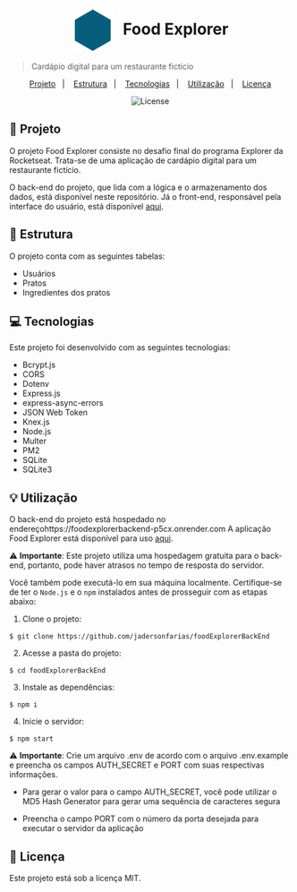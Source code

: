 <h1 align="center" style="text-align: center;">
  <img alt="Logo do Food Explorer" src="https://github.com/jadersonfarias/foodExplorerFrontEnd/raw/main/src/assets/ReadmeLogoExplorer.svg" style="vertical-align: middle; margin-right: 10px;">
  Food Explorer
</h1>

> Cardápio digital para um restaurante fictício

<p align="center">
  <a href="#project">Projeto</a>&nbsp;&nbsp;&nbsp;|&nbsp;&nbsp;&nbsp;
  <a href="#structure">Estrutura</a>&nbsp;&nbsp;&nbsp;|&nbsp;&nbsp;&nbsp;
  <a href="#technologies">Tecnologias</a>&nbsp;&nbsp;&nbsp;|&nbsp;&nbsp;&nbsp;
  <a href="#usage">Utilização</a>&nbsp;&nbsp;&nbsp;|&nbsp;&nbsp;&nbsp;
  <a href="#license">Licença</a>
</p>

<p align="center">
  <img alt="License" src="https://img.shields.io/static/v1?label=license&message=MIT&color=49AA26&labelColor=000000">
</p>

<h2 id="project">📁 Projeto</h2>

O projeto Food Explorer consiste no desafio final do programa Explorer da Rocketseat. Trata-se de uma aplicação de cardápio digital para um restaurante fictício.

O back-end do projeto, que lida com a lógica e o armazenamento dos dados, está disponível neste repositório. Já o front-end, responsável pela interface do usuário, está disponível [aqui](https://github.com/jadersonfarias/foodExplorerFrontEnd).

<h2 id="structure">📌 Estrutura</h2>

O projeto conta com as seguintes tabelas:

- Usuários
- Pratos
- Ingredientes dos pratos

<h2 id="technologies">💻 Tecnologias</h2>

Este projeto foi desenvolvido com as seguintes tecnologias:

- Bcrypt.js
- CORS
- Dotenv
- Express.js
- express-async-errors
- JSON Web Token
- Knex.js
- Node.js
- Multer
- PM2
- SQLite
- SQLite3

<h2 id="usage">💡 Utilização</h2>

O back-end do projeto está hospedado no endereçohttps://foodexplorerbackend-p5cx.onrender.com A aplicação Food Explorer está disponível para uso [aqui](https://foodexplorerbackend-p5cx.onrender.com).

⚠️ **Importante**: Este projeto utiliza uma hospedagem gratuita para o back-end, portanto, pode haver atrasos no tempo de resposta do servidor.

Você também pode executá-lo em sua máquina localmente. Certifique-se de ter o ``Node.js`` e o ``npm`` instalados antes de prosseguir com as etapas abaixo:

1. Clone o projeto:

```
$ git clone https://github.com/jadersonfarias/foodExplorerBackEnd
```

2. Acesse a pasta do projeto:

```
$ cd foodExplorerBackEnd
```

3. Instale as dependências:

```
$ npm i
```

4. Inicie o servidor:

```
$ npm start
```

⚠️ **Importante**: Crie um arquivo .env de acordo com o arquivo .env.example e preencha os campos AUTH_SECRET e PORT com suas respectivas informações.

- Para gerar o valor para o campo AUTH_SECRET, você pode utilizar o MD5 Hash Generator para gerar uma sequência de caracteres segura

- Preencha o campo PORT com o número da porta desejada para executar o servidor da aplicação

<h2 id="license">📝 Licença</h2>

Este projeto está sob a licença MIT.
